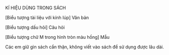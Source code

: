 KÍ HIỆU DÙNG TRONG SÁCH

[Biểu tượng tài liệu với kính lúp] Văn bản

[Biểu tượng dấu hỏi] Câu hỏi

[Biểu tượng chữ M trong hình tròn màu hồng] Mẫu

Các em giữ gìn sách cẩn thận, không viết vào sách để sử dụng được lâu dài.